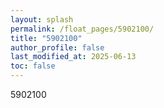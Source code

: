 ```yaml
---
layout: splash
permalink: /float_pages/5902100/
title: "5902100"
author_profile: false
last_modified_at: 2025-06-13
toc: false
---
```

 
5902100
